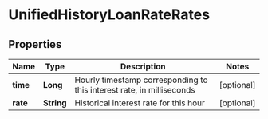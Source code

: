 
# UnifiedHistoryLoanRateRates

## Properties

Name | Type | Description | Notes
------------ | ------------- | ------------- | -------------
**time** | **Long** | Hourly timestamp corresponding to this interest rate, in milliseconds |  [optional]
**rate** | **String** | Historical interest rate for this hour |  [optional]

